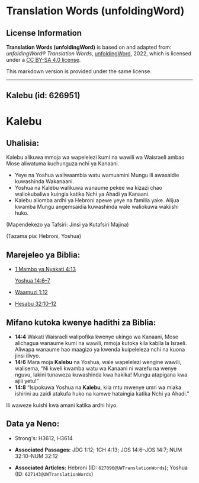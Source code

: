 # Translation Words (unfoldingWord)

## License Information

**Translation Words (unfoldingWord)** is based on and adapted from: _unfoldingWord® Translation Words_, [unfoldingWord](https://unfoldingword.org/utw), 2022, which is licensed under a [CC BY-SA 4.0 license](https://creativecommons.org/licenses/by-sa/4.0/legalcode.en).

This markdown version is provided under the same license.



--------------------------------

## Kalebu (id: 626951)

Kalebu
======

Uhalisia:
---------

Kalebu alikuwa mmoja wa wapelelezi kumi na wawili wa Waisraeli ambao Mose aliwatuma kuchunguza nchi ya Kanaani.

* Yeye na Yoshua waliwaambia watu wamuamini Mungu ili awasaidie kuwashinda Wakanaani.
* Yoshua na Kalebu walikuwa wanaume pekee wa kizazi chao waliokubaliwa kuingia katika Nchi ya Ahadi ya Kanaani.
* Kalebu aliomba ardhi ya Hebroni apewe yeye na familia yake. Alijua kwamba Mungu angemsaidia kuwashinda wale waliokuwa wakiishi huko.

(Mapendekezo ya Tafsiri: Jinsi ya Kutafsiri Majina)

(Tazama pia: Hebroni, Yoshua)

Marejeleo ya Biblia:
--------------------

* [1 Mambo ya Nyakati 4:13](https://ref.ly/1Chr4:13)

    [Yoshua 14:6–7](https://ref.ly/Josh14:6-Josh14:7)

* [Waamuzi 1:12](https://ref.ly/Judg1:12)
* [Hesabu 32:10–12](https://ref.ly/Num32:10-Num32:12)

Mifano kutoka kwenye hadithi za Biblia:
---------------------------------------

* **14:4** Wakati Waisraeli walipofika kwenye ukingo wa Kanaani, Mose alichagua wanaume kumi na wawili, mmoja kutoka kila kabila la Israeli. Aliwapa wanaume hao maagizo ya kwenda kuipeleleza nchi na kuona jinsi ilivyo.
* **14:6** Mara moja **Kalebu** na Yoshua, wale wapelelezi wengine wawili, walisema, “Ni kweli kwamba watu wa Kanaani ni warefu na wenye nguvu, lakini tunaweza kuwashinda kwa hakika! Mungu atapigana kwa ajili yetu!”
* **14:8** “Isipokuwa Yoshua na **Kalebu**, kila mtu mwenye umri wa miaka ishirini au zaidi atakufa huko na kamwe hataingia katika Nchi ya Ahadi.”

Ili waweze kuishi kwa amani katika ardhi hiyo.

Data ya Neno:
-------------

* Strong's: H3612, H3614

* **Associated Passages:** JDG 1:12; 1CH 4:13; JOS 14:6–JOS 14:7; NUM 32:10–NUM 32:12
* **Associated Articles:** Hebroni (ID: `627096@UWTranslationWords`); Yoshua (ID: `627143@UWTranslationWords`)

